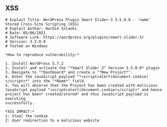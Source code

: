 XSS
---

    # Exploit Title: WordPress Plugin Smart Slider-3 3.5.0.8 - 'name' Stored Cross-Site Scripting (XSS)
    # Exploit Author: Hardik Solanki
    # Date: 05/06/2021
    # Software Link: https://wordpress.org/plugins/smart-slider-3/
    # Version: 3.5.0.8
    # Tested on Windows

    *How to reproduce vulnerability:*

    1. Install WordPress 5.7.2
    2. Install and activate the "*Smart Slider 3" Version 3.5.0.8* plugin
    3. Navigate to "*Dashboard* and create a "*New Project*".
    4. Enter the JavaScript payload "*<script>alert(document.cookie)</script>*" into the "*Name*" field.
    5. You will observe that the Project has been created with malicious
    JavaScript payload "<script>alert(document.cookie)</script>" and hence
    project has been* created/stored* and thus JavaScript payload is executing
    successfully.

    *XSS IMPACT:*
    1: Steal the cookie
    2: User redirection to a malicious website